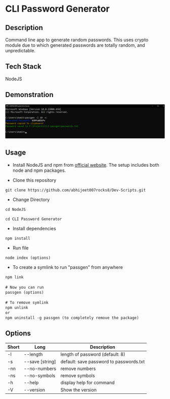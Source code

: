 # CLI Password Generator

## Description 
Command line app to generate random passwords. This uses crypto module due to which generated passwords are totally random, and unpredictable.

## Tech Stack

NodeJS 

## Demonstration

![Password Generator](utils/passgen.png)

## Usage

* Install NodeJS and npm from [official website](https://nodejs.org/en/). The setup includes both node and npm packages.

* Clone this repository

```
git clone https://github.com/abhijeet007rocks8/Dev-Scripts.git
```

* Change Directory

```
cd NodeJS
```
```
cd CLI Password Generator
```

* Install dependencies

```
npm install
```

* Run file

```
node index (options)
```

* To create a symlink to run "passgen" from anywhere

```
npm link

# Now you can run
passgen (options)

# To remove symlink
npm unlink 
or
npm uninstall -g passgen (to completely remove the package)
```

## Options

| Short | Long              | Description                     |
| ----- | ----------------- | ------------------------------- |
| -l    | --length <number> | length of password (default: 8) |
| -s    | --save  [string]  | default: save password to passwords.txt  |
| -nn   | --no-numbers      | remove numbers                  |
| -ns   | --no-symbols      | remove symbols                  |
| -h    | --help            | display help for command        |
| -V    | --version         | Show the version                |
